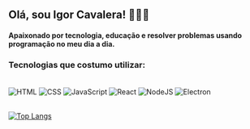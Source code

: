 ## Olá, sou Igor Cavalera! 👊🙇‍♂️

#### Apaixonado por tecnologia, educação e resolver problemas usando programação no meu dia a dia.

### Tecnologias que costumo utilizar: 
<div style="display: inline_block"></br>
    <img align="center" alt="HTML" src="https://img.shields.io/badge/HTML5-E34F26?style=for-the-badge&logo=html5&logoColor=white">
    <img align="center" alt="CSS" src="https://img.shields.io/badge/CSS3-1572B6?style=for-the-badge&logo=css3&logoColor=white)">
    <img align="center" alt="JavaScript" src="https://img.shields.io/badge/JavaScript-323330?style=for-the-badge&logo=javascript&logoColor=F7DF1E">
    <img align="center" alt="React" src="https://img.shields.io/badge/React-20232A?style=for-the-badge&logo=react&logoColor=61DAFB)">
    <img align="center" alt="NodeJS" src="https://img.shields.io/badge/Node.js-43853D?style=for-the-badge&logo=node.js&logoColor=white">
    <img align="center" alt="Electron" src="https://img.shields.io/badge/Electron-191970?style=for-the-badge&logo=Electron&logoColor=white">

</div> </br>


[![Top Langs](https://github-readme-stats.vercel.app/api/top-langs/?username=Igor-Cavalera&layout=compact)](https://github.com/anuraghazra/github-readme-stats)


